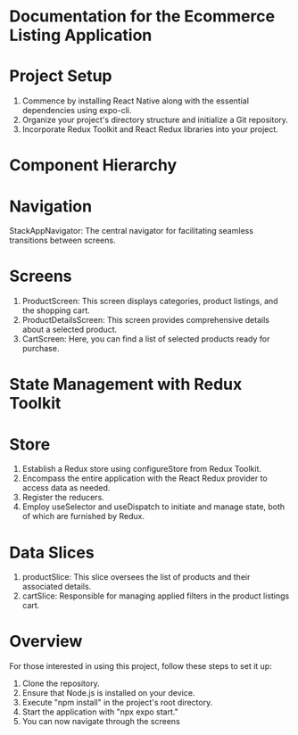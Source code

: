 # Documentation for the Ecommerce Listing Application
# Project Setup
1. Commence by installing React Native along with the essential dependencies using  expo-cli.
2. Organize your project's directory structure and initialize a Git repository.
3. Incorporate Redux Toolkit and React Redux libraries into your project.

# Component Hierarchy

# Navigation
StackAppNavigator: The central navigator for facilitating seamless transitions between screens.

# Screens
1. ProductScreen: This screen displays categories, product listings, and the shopping cart.
2. ProductDetailsScreen: This screen provides comprehensive details about a selected product.
3. CartScreen: Here, you can find a list of selected products ready for purchase.

# State Management with Redux Toolkit
# Store
1. Establish a Redux store using configureStore from Redux Toolkit.
2. Encompass the entire application with the React Redux provider to access data as needed.
3. Register the reducers.
4. Employ useSelector and useDispatch to initiate and manage state, both of which are furnished by Redux.

# Data Slices
1. productSlice: This slice oversees the list of products and their associated details.
2. cartSlice: Responsible for managing applied filters in the product listings cart.

# Overview
For those interested in using this project, follow these steps to set it up:
1. Clone the repository.
2. Ensure that Node.js is installed on your device. 
3. Execute "npm install" in the project's root directory.
4. Start the application with "npx expo start."
5. You can now navigate through the screens

